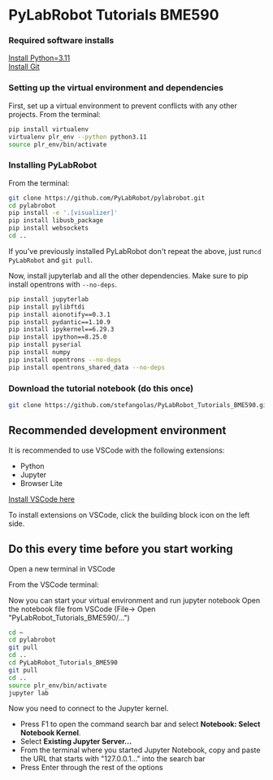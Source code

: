 # PyLabRobot Tutorials BME590

### Required software installs

[Install Python=3.11](https://www.python.org/downloads/release/python-3110/) </br>
[Install Git](https://git-scm.com/downloads)</br>


### Setting up the virtual environment and dependencies
First, set up a virtual environment to prevent conflicts with any other projects. From the terminal:
```bash
pip install virtualenv
virtualenv plr_env --python python3.11
source plr_env/bin/activate
```



### Installing PyLabRobot
From the terminal:</br>
```bash
git clone https://github.com/PyLabRobot/pylabrobot.git
cd pylabrobot
pip install -e '.[visualizer]'
pip install libusb_package
pip install websockets
cd ..
```

If you've previously installed PyLabRobot don't repeat the above, just run`cd PyLabRobot` and `git pull`.


Now, install jupyterlab and all the other dependencies. Make sure to pip install opentrons with `--no-deps`.
```bash
pip install jupyterlab
pip install pylibftdi
pip install aionotify==0.3.1
pip install pydantic==1.10.9
pip install ipykernel==6.29.3
pip install ipython==8.25.0
pip install pyserial
pip install numpy
pip install opentrons --no-deps
pip install opentrons_shared_data --no-deps
```

### Download the tutorial notebook (do this once)
```bash
git clone https://github.com/stefangolas/PyLabRobot_Tutorials_BME590.git
```


## Recommended development environment
It is recommended to use VSCode with the following extensions:
* Python
* Jupyter
* Browser Lite

[Install VSCode here](https://code.visualstudio.com/download) 

To install extensions on VSCode, click the building block icon on the left side.


##  Do this every time before you start working

Open a new terminal in VSCode

From the VSCode terminal: 

Now you can start your virtual environment and run jupyter notebook
Open the notebook file from VSCode (File-> Open "PyLabRobot_Tutorials_BME590/...")

```bash
cd ~
cd pylabrobot
git pull
cd ..
cd PyLabRobot_Tutorials_BME590
git pull
cd ..
source plr_env/bin/activate
jupyter lab
```

Now you need to connect to the Jupyter kernel. 
* Press F1 to open the command search bar and select **Notebook: Select Notebook Kernel**.
* Select **Existing Jupyter Server...**
* From the terminal where you started Jupyter Notebook, copy and paste the URL that starts with "127.0.0.1..." into the search bar
* Press Enter through the rest of the options


